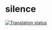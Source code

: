 # silence

<a href="https://translate.silence.dev/engage/silence/?utm_source=widget">

<img src="https://translate.silence.dev/widgets/silence/-/multi-auto.svg" alt="Translation status" />

</a>
